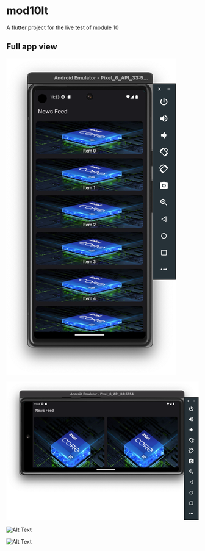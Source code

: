 # mod10lt

A flutter project for the live test of module 10

## Full app view


![Alt Text](assets/screenshots/ss1.png)

![Alt Text](assets/screenshots/ss2.png)

![Alt Text](assets/screenshots/ss3.png)

![Alt Text](assets/screenshots/ss4.png)


